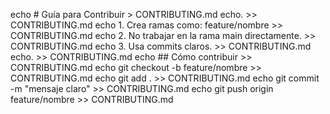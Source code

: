 echo # Guía para Contribuir > CONTRIBUTING.md
echo. >> CONTRIBUTING.md
echo 1. Crea ramas como: feature/nombre >> CONTRIBUTING.md
echo 2. No trabajar en la rama main directamente. >> CONTRIBUTING.md
echo 3. Usa commits claros. >> CONTRIBUTING.md
echo. >> CONTRIBUTING.md
echo ## Cómo contribuir >> CONTRIBUTING.md
echo git checkout -b feature/nombre >> CONTRIBUTING.md
echo git add . >> CONTRIBUTING.md
echo git commit -m "mensaje claro" >> CONTRIBUTING.md
echo git push origin feature/nombre >> CONTRIBUTING.md
